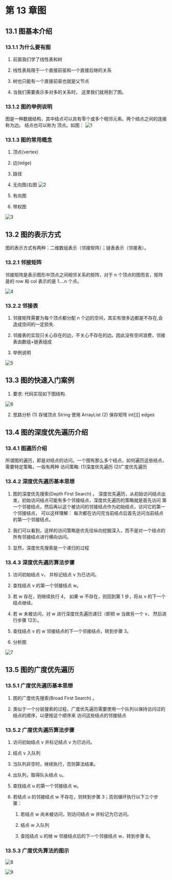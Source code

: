 # 第 13 章图

## 13.1 图基本介绍

### 13.1.1 为什么要有图

1. 前面我们学了线性表和树

2. 线性表局限于一个直接前驱和一个直接后继的关系

3. 树也只能有一个直接前驱也就是父节点

4. 当我们需要表示多对多的关系时， 这里我们就用到了图。

### 13.1.2 图的举例说明

图是一种数据结构，其中结点可以具有零个或多个相邻元素。两个结点之间的连接称为边。 结点也可以称为 顶点。如图：
![1](images/1.png)

### 13.1.3 图的常用概念

1. 顶点(vertex)

2. 边(edge)

3. 路径

4. 无向图(右图
![2](images/2.png)

5. 有向图

6. 带权图

![3](images/3.png)

## 13.2 图的表示方式

图的表示方式有两种：二维数组表示（邻接矩阵）；链表表示（邻接表）。

### 13.2.1 邻接矩阵

邻接矩阵是表示图形中顶点之间相邻关系的矩阵，对于 n 个顶点的图而言，矩阵是的 row 和 col 表示的是 1....n 个点。

![4](images/4.png)

### 13.2.2 邻接表

1. 邻接矩阵需要为每个顶点都分配 n 个边的空间，其实有很多边都是不存在,会造成空间的一定损失.

2. 邻接表的实现只关心存在的边，不关心不存在的边。因此没有空间浪费，邻接表由数组+链表组成

3. 举例说明

![5](images/5.png)

## 13.3 图的快速入门案例

1. 要求: 代码实现如下图结构.

![6](images/6.png)

2. 思路分析 (1) 存储顶点 String 使用 ArrayList (2) 保存矩阵 int[][] edges

## 13.4 图的深度优先遍历介绍

### 13.4.1 图遍历介绍

所谓图的遍历，即是对结点的访问。一个图有那么多个结点，如何遍历这些结点，需要特定策略，一般有两种 访问策略: (1)深度优先遍历 (2)广度优先遍历

### 13.4.2 深度优先遍历基本思想

1. 图的深度优先搜索(Depth First Search) 。 深度优先遍历，从初始访问结点出发，初始访问结点可能有多个邻接结点，深度优先遍历的策略就是首先访问 第一个邻接结点，然后再以这个被访问的邻接结点作为初始结点，访问它的第一个邻接结点， 可以这样理解： 每次都在访问完当前结点后首先访问当前结点的第一个邻接结点。

2. 我们可以看到，这样的访问策略是优先往纵向挖掘深入，而不是对一个结点的所有邻接结点进行横向访问。

3. 显然，深度优先搜索是一个递归的过程

### 13.4.3 深度优先遍历算法步骤

1. 访问初始结点 v， 并标记结点 v 为已访问。

2. 查找结点 v 的第一个邻接结点 w。

3. 若 w 存在，则继续执行 4， 如果 w 不存在，则回到第 1 步，将从 v 的下一个结点继续。

4. 若 w 未被访问，对 w 进行深度优先遍历递归（即把 w 当做另一个 v， 然后进行步骤 123）。

5. 查找结点 v 的 w 邻接结点的下一个邻接结点，转到步骤 3。

6. 分析图

![7](images/7.png)

## 13.5 图的广度优先遍历

### 13.5.1 广度优先遍历基本思想

1. 图的广度优先搜索(Broad First Search) 。

2. 类似于一个分层搜索的过程，广度优先遍历需要使用一个队列以保持访问过的结点的顺序，以便按这个顺序来 访问这些结点的邻接结点

### 13.5.2 广度优先遍历算法步骤

1. 访问初始结点 v 并标记结点 v 为已访问。

2. 结点 v 入队列

3. 当队列非空时，继续执行，否则算法结束。

4. 出队列，取得队头结点 u。

5. 查找结点 u 的第一个邻接结点 w。

6. 若结点 u 的邻接结点 w 不存在，则转到步骤 3；否则循环执行以下三个步骤：

    1. 若结点 w 尚未被访问，则访问结点 w 并标记为已访问。

    2. 结点 w 入队列

    3. 查找结点 u 的继 w 邻接结点后的下一个邻接结点 w，转到步骤 6。

### 13.5.3 广度优先算法的图示
![8](images/8.png)

![9](images/9.png)

